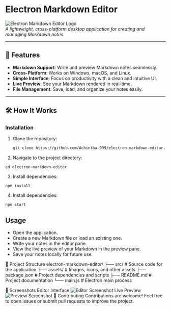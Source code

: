 # Electron Markdown Editor

![Electron Markdown Editor Logo](https://via.placeholder.com/600x150?text=Electron+Markdown+Editor)  
*A lightweight, cross-platform desktop application for creating and managing Markdown notes.*

---

## 🚀 Features

- **Markdown Support**: Write and preview Markdown notes seamlessly.
- **Cross-Platform**: Works on Windows, macOS, and Linux.
- **Simple Interface**: Focus on productivity with a clean and intuitive UI.
- **Live Preview**: See your Markdown rendered in real-time.
- **File Management**: Save, load, and organize your notes easily.

---

## 🛠️ How It Works

### Installation
1. Clone the repository:
   ```bash
   git clone https://github.com/Achintha-999/electron-markdown-editor.git
   ```

2. Navigate to the project directory:
```
cd electron-markdown-editor
```   

3. Install dependencies:
```
npm install
```
4. Install dependencies:
```
npm start
```

## Usage

- Open the application.
- Create a new Markdown file or load an existing one.
- Write your notes in the editor pane.
- View the live preview of your Markdown in the preview pane.
- Save your notes locally for future use.

📂 Project Structure
electron-markdown-editor/
├── src/                # Source code for the application
├── assets/             # Images, icons, and other assets
├── package.json        # Project dependencies and scripts
├── README.md           # Project documentation
└── main.js             # Electron main process


📸 Screenshots
Editor Interface
<img alt="Editor Screenshot" src="https://via.placeholder.com/800x400?text=Editor+Screenshot">
Live Preview
<img alt="Preview Screenshot" src="https://via.placeholder.com/800x400?text=Preview+Screenshot">
🤝 Contributing
Contributions are welcome!
Feel free to open issues or submit pull requests to improve the project.

